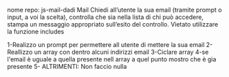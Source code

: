 nome repo: js-mail-dadi
Mail
Chiedi all’utente la sua email (tramite prompt o input, a voi la scelta),
controlla che sia nella lista di chi può accedere,
stampa un messaggio appropriato sull’esito del controllo.
Vietato utilizzare la funzione includes




1-Realizzo un prompt per permettere all utente di mettere la sua email
2-Reallizzo un array con dentro alcuni indirizzi email
3-Ciclare array
4-se l'email è uguale a quella presente nell array a quel punto mostro che è gia presente
5- ALTRIMENTI: Non faccio nulla